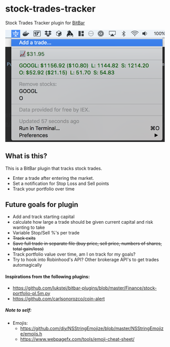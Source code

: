 # stock-trades-tracker
Stock Trades Tracker plugin for [BitBar](https://github.com/matryer/bitbar)

![](screenshot.png)

## What is this?
This is a BitBar plugin that tracks stock trades.
- Enter a trade after entering the market.
- Set a notification for Stop Loss and Sell points
- Track your portfolio over time


## Future goals for plugin
- Add and track starting capital
- calculate how large a trade should be given current capital and risk wanting to take
- Variable Stop/Sell %'s per trade
- ~~Track exits~~
- ~~Save full trade in separate file (buy price, sell price, numbers of shares, total gain/loss)~~
- Track portfolio value over time, am I on track for my goals?
- Try to hook into Robinhood's API? Other brokerage API's to get trades automagically

#### Inspirations from the following plugins:
- https://github.com/lukstei/bitbar-plugins/blob/master/Finance/stock-portfolio-pl.5m.py
- https://github.com/carlsonorozco/coin-alert

##### Note to self:
- Emojis:  
    - https://github.com/diy/NSStringEmojize/blob/master/NSStringEmojize/emojis.h
    - https://www.webpagefx.com/tools/emoji-cheat-sheet/
